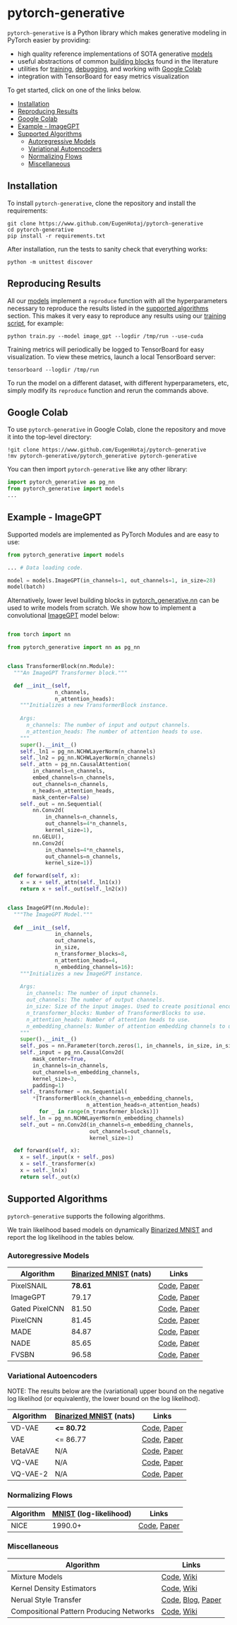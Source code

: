 # pytorch-generative

`pytorch-generative` is a Python library which makes generative modeling in PyTorch easier by providing:

* high quality reference implementations of SOTA generative [models](https://github.com/EugenHotaj/pytorch-generative/tree/master/pytorch_generative/models) 
* useful abstractions of common [building blocks](https://github.com/EugenHotaj/pytorch-generative/blob/master/pytorch_generative/nn) found in the literature
* utilities for [training](https://github.com/EugenHotaj/pytorch-generative/blob/master/pytorch_generative/trainer.py), [debugging](https://github.com/EugenHotaj/pytorch-generative/blob/master/pytorch_generative/debug.py), and working with [Google Colab](https://github.com/EugenHotaj/pytorch-generative/blob/master/pytorch_generative/colab_utils.py)
* integration with TensorBoard for easy metrics visualization

To get started, click on one of the links below.
* [Installation](#installation)
* [Reproducing Results](#reproducing-results)
* [Google Colab](#google-colab)
* [Example - ImageGPT](#example---imagegpt)
* [Supported Algorithms](#supported-algorithms) 
  * [Autoregressive Models](#autoregressive-models)
  * [Variational Autoencoders](#variational-autoencoders)
  * [Normalizing Flows](#normalizing-flows)
  * [Miscellaneous](#miscellaneous)

## Installation

To install `pytorch-generative`, clone the repository and install the requirements:

```
git clone https://www.github.com/EugenHotaj/pytorch-generative
cd pytorch-generative
pip install -r requirements.txt
```

After installation, run the tests to sanity check that everything works:

```
python -m unittest discover
```

## Reproducing Results

All our [models](https://github.com/EugenHotaj/pytorch-generative/tree/master/pytorch_generative/models) implement a `reproduce` function with all the hyperparameters necessary to reproduce the results listed in the [supported algorithms](#supported-algorithms) section. This makes it very easy to reproduce any results using our [training script](https://github.com/EugenHotaj/pytorch-generative/tree/master/train.py), for example:

```
python train.py --model image_gpt --logdir /tmp/run --use-cuda
```

Training metrics will periodically be logged to TensorBoard for easy visualization. To view these metrics, launch a local TensorBoard server:

```
tensorboard --logdir /tmp/run
```

To run the model on a different dataset, with different hyperparameters, etc, simply modify its `reproduce` function and rerun the commands above.

## Google Colab

To use `pytorch-generative` in Google Colab, clone the repository and move it into the top-level directory:

```
!git clone https://www.github.com/EugenHotaj/pytorch-generative
!mv pytorch-generative/pytorch_generative pytorch-generative
```

You can then import `pytorch-generative` like any other library:

```python
import pytorch_generative as pg_nn
from pytorch_generative import models
...
```

## Example - ImageGPT

Supported models are implemented as PyTorch Modules and are easy to use:

```python
from pytorch_generative import models

... # Data loading code.

model = models.ImageGPT(in_channels=1, out_channels=1, in_size=28)
model(batch)
```

Alternatively, lower level building blocks in [pytorch_generative.nn](https://github.com/EugenHotaj/pytorch-generative/blob/master/pytorch_generative/nn) can be used to write models from scratch. We show how to implement a convolutional [ImageGPT](https://openai.com/blog/image-gpt/) model below:

```python

from torch import nn

from pytorch_generative import nn as pg_nn


class TransformerBlock(nn.Module):
  """An ImageGPT Transformer block."""

  def __init__(self, 
               n_channels, 
               n_attention_heads):
    """Initializes a new TransformerBlock instance.
    
    Args:
      n_channels: The number of input and output channels.
      n_attention_heads: The number of attention heads to use.
    """
    super().__init__()
    self._ln1 = pg_nn.NCHWLayerNorm(n_channels)
    self._ln2 = pg_nn.NCHWLayerNorm(n_channels)
    self._attn = pg_nn.CausalAttention(
        in_channels=n_channels,
        embed_channels=n_channels,
        out_channels=n_channels,
        n_heads=n_attention_heads,
        mask_center=False)
    self._out = nn.Sequential(
        nn.Conv2d(
            in_channels=n_channels, 
            out_channels=4*n_channels, 
            kernel_size=1),
        nn.GELU(),
        nn.Conv2d(
            in_channels=4*n_channels, 
            out_channels=n_channels, 
            kernel_size=1))

  def forward(self, x):
    x = x + self._attn(self._ln1(x))
    return x + self._out(self._ln2(x))


class ImageGPT(nn.Module):
  """The ImageGPT Model."""
  
  def __init__(self,       
               in_channels,
               out_channels,
               in_size,
               n_transformer_blocks=8,
               n_attention_heads=4,
               n_embedding_channels=16):
    """Initializes a new ImageGPT instance.
    
    Args:
      in_channels: The number of input channels.
      out_channels: The number of output channels.
      in_size: Size of the input images. Used to create positional encodings.
      n_transformer_blocks: Number of TransformerBlocks to use.
      n_attention_heads: Number of attention heads to use.
      n_embedding_channels: Number of attention embedding channels to use.
    """
    super().__init__()
    self._pos = nn.Parameter(torch.zeros(1, in_channels, in_size, in_size))
    self._input = pg_nn.CausalConv2d(
        mask_center=True,
        in_channels=in_channels,
        out_channels=n_embedding_channels,
        kernel_size=3,
        padding=1)
    self._transformer = nn.Sequential(
        *[TransformerBlock(n_channels=n_embedding_channels,
                         n_attention_heads=n_attention_heads)
          for _ in range(n_transformer_blocks)])
    self._ln = pg_nn.NCHWLayerNorm(n_embedding_channels)
    self._out = nn.Conv2d(in_channels=n_embedding_channels,
                          out_channels=out_channels,
                          kernel_size=1)

  def forward(self, x):
    x = self._input(x + self._pos)
    x = self._transformer(x)
    x = self._ln(x)
    return self._out(x)
```

## Supported Algorithms

 `pytorch-generative` supports the following algorithms. 

We train likelihood based models on dynamically [Binarized MNIST](https://paperswithcode.com/sota/image-generation-on-binarized-mnist) and report the log likelihood in the tables below.

### Autoregressive Models

| Algorithm | [Binarized MNIST](https://paperswithcode.com/sota/image-generation-on-binarized-mnist) (nats) | Links |
| --- | ---| --- |
| PixelSNAIL | **78.61** | [Code](https://github.com/EugenHotaj/pytorch-generative/blob/master/pytorch_generative/models/autoregressive/pixel_snail.py), [Paper](http://proceedings.mlr.press/v80/chen18h/chen18h.pdf) |
| ImageGPT | 79.17 | [Code](https://github.com/EugenHotaj/pytorch-generative/blob/master/pytorch_generative/models/autoregressive/image_gpt.py), [Paper](https://cdn.openai.com/papers/Generative_Pretraining_from_Pixels_V2.pdf)|
| Gated PixelCNN | 81.50 | [Code](https://github.com/EugenHotaj/pytorch-generative/blob/master/pytorch_generative/models/autoregressive/gated_pixel_cnn.py), [Paper](https://arxiv.org/abs/1606.05328) |
| PixelCNN | 81.45 | [Code](https://github.com/EugenHotaj/pytorch-generative/blob/master/pytorch_generative/models/autoregressive/pixel_cnn.py), [Paper](https://arxiv.org/abs/1601.06759) |
| MADE | 84.87 | [Code](https://github.com/EugenHotaj/pytorch-generative/blob/master/pytorch_generative/models/autoregressive/made.py), [Paper](https://arxiv.org/abs/1502.03509) |
| NADE | 85.65 | [Code](https://github.com/EugenHotaj/pytorch-generative/blob/master/pytorch_generative/models/autoregressive/nade.py), [Paper](http://proceedings.mlr.press/v15/larochelle11a/larochelle11a.pdf) |
| FVSBN | 96.58 | [Code](https://github.com/EugenHotaj/pytorch-generative/blob/master/pytorch_generative/models/autoregressive/fvbn.py), [Paper](https://www.semanticscholar.org/paper/Connectionist-Learning-of-Belief-Networks-Neal/a120c05ad7cd4ce2eb8fb9697e16c7c4877208a5) |

### Variational Autoencoders

NOTE: The results below are the (variational) upper bound on the negative log likelihod (or equivalently, the lower bound on the log likelihod). 

| Algorithm | [Binarized MNIST](https://paperswithcode.com/sota/image-generation-on-binarized-mnist) (nats) | Links |
| --- | ---| --- |
| VD-VAE | **<= 80.72** | [Code](https://github.com/EugenHotaj/pytorch-generative/blob/master/pytorch_generative/models/vae/vd_vae.py), [Paper](https://arxiv.org/abs/2011.10650) |
| VAE | <= 86.77 | [Code](https://github.com/EugenHotaj/pytorch-generative/blob/master/pytorch_generative/models/vae/vae.py), [Paper](https://arxiv.org/abs/1312.6114) |
| BetaVAE | N/A | [Code](https://github.com/EugenHotaj/pytorch-generative/blob/master/pytorch_generative/models/vae/beta_vae.py), [Paper](https://openreview.net/pdf?id=Sy2fzU9gl) |
| VQ-VAE | N/A | [Code](https://github.com/EugenHotaj/pytorch-generative/blob/master/pytorch_generative/models/vae/vq_vae.py), [Paper](https://arxiv.org/abs/1711.00937) |
| VQ-VAE-2 | N/A | [Code](https://github.com/EugenHotaj/pytorch-generative/blob/master/pytorch_generative/models/vae/vq_vae_2.py), [Paper](https://arxiv.org/abs/1906.00446) |


### Normalizing Flows


| Algorithm | [MNIST](https://paperswithcode.com/sota/image-generation-on-mnist) (log-likelihood) | Links |
| --- | ---| --- |
| NICE | 1990.0+| [Code](https://github.com/EugenHotaj/pytorch-generative/blob/master/pytorch_generative/models/flow/nice.py), [Paper](https://arxiv.org/abs/1410.8516) |


### Miscellaneous

| Algorithm |  Links |
| --- | --- |
| Mixture Models | [Code](https://github.com/EugenHotaj/pytorch-generative/blob/master/pytorch_generative/models/mixture_models.py), [Wiki](https://en.wikipedia.org/wiki/Mixture_model) |
| Kernel Density Estimators | [Code](https://github.com/EugenHotaj/pytorch-generative/blob/master/pytorch_generative/models/kde.py), [Wiki](https://en.wikipedia.org/wiki/Kernel_density_estimation) |
| Nerual Style Transfer | [Code](https://github.com/EugenHotaj/pytorch-generative/blob/master/notebooks/style_transfer.ipynb), [Blog](https://towardsdatascience.com/how-to-get-beautiful-results-with-neural-style-transfer-75d0c05d6489), [Paper](https://arxiv.org/abs/1508.06576) |
| Compositional Pattern Producing Networks | [Code](https://github.com/EugenHotaj/pytorch-generative/blob/master/notebooks/cppn.ipynb), [Wiki](https://en.wikipedia.org/wiki/Compositional_pattern-producing_network) |
